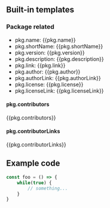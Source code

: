<!-- include header.md -->

## Built-in templates

### Package related

- pkg.name: {{pkg.name}}
- pkg.shortName: {{pkg.shortName}}
- pkg.version: {{pkg.version}}
- pkg.description: {{pkg.description}}
- pkg.link: {{pkg.link}}
- pkg.author: {{pkg.author}}
- pkg.authorLink: {{pkg.authorLink}}
- pkg.license: {{pkg.license}}
- pkg.licenseLink: {{pkg.licenseLink}}

#### pkg.contributors

{{pkg.contributors}}

#### pkg.contributorLinks

{{pkg.contributorLinks}}

## Example code

```ts
const foo = () => {
	while(true) {
		// something...
	}
}
```


<!-- include footer.md -->
